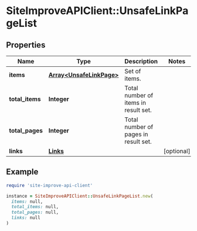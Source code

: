 # SiteImproveAPIClient::UnsafeLinkPageList

## Properties

| Name | Type | Description | Notes |
| ---- | ---- | ----------- | ----- |
| **items** | [**Array&lt;UnsafeLinkPage&gt;**](UnsafeLinkPage.md) | Set of items. |  |
| **total_items** | **Integer** | Total number of items in result set. |  |
| **total_pages** | **Integer** | Total number of pages in result set. |  |
| **links** | [**Links**](Links.md) |  | [optional] |

## Example

```ruby
require 'site-improve-api-client'

instance = SiteImproveAPIClient::UnsafeLinkPageList.new(
  items: null,
  total_items: null,
  total_pages: null,
  links: null
)
```

